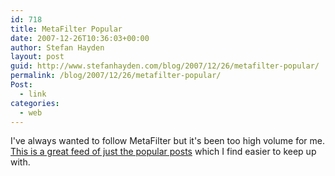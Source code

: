```yaml
---
id: 718
title: MetaFilter Popular
date: 2007-12-26T10:36:03+00:00
author: Stefan Hayden
layout: post
guid: http://www.stefanhayden.com/blog/2007/12/26/metafilter-popular/
permalink: /blog/2007/12/26/metafilter-popular/
Post:
  - link
categories:
  - web
---
```

I've always wanted to follow MetaFilter but it's been too high volume for me. <a href="http://feeds.feedburner.com/Metafilter">This is a great feed of just the popular posts</a> which I find easier to keep up with.